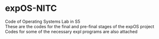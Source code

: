 # expOS-NITC
Code of Operating Systems Lab in S5
<br>
These are the codes for the final and pre-final stages of the expOS project 
<br>
Codes for some of the necessary expl programs are also attached
